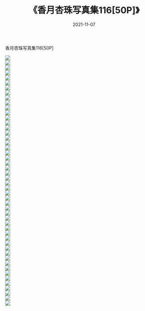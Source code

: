 ﻿---
layout: post
title:  《香月杏珠写真集116[50P]》
date:   2021-11-07
img: http://pic.660000.xyz/1:/性感/2021/香月杏珠写真集116[50P]/000.jpg
categories: [美女, 清纯, 唯美]
---

香月杏珠写真集116[50P]

  ![](http://pic.660000.xyz/1:/性感/2021/香月杏珠写真集116[50P]/001.jpg) <br> ![](http://pic.660000.xyz/1:/性感/2021/香月杏珠写真集116[50P]/002.jpg) <br> ![](http://pic.660000.xyz/1:/性感/2021/香月杏珠写真集116[50P]/003.jpg) <br> ![](http://pic.660000.xyz/1:/性感/2021/香月杏珠写真集116[50P]/004.jpg) <br> ![](http://pic.660000.xyz/1:/性感/2021/香月杏珠写真集116[50P]/005.jpg) <br> ![](http://pic.660000.xyz/1:/性感/2021/香月杏珠写真集116[50P]/006.jpg) <br> ![](http://pic.660000.xyz/1:/性感/2021/香月杏珠写真集116[50P]/007.jpg) <br> ![](http://pic.660000.xyz/1:/性感/2021/香月杏珠写真集116[50P]/008.jpg) <br> ![](http://pic.660000.xyz/1:/性感/2021/香月杏珠写真集116[50P]/009.jpg) <br> ![](http://pic.660000.xyz/1:/性感/2021/香月杏珠写真集116[50P]/010.jpg) <br> ![](http://pic.660000.xyz/1:/性感/2021/香月杏珠写真集116[50P]/011.jpg) <br> ![](http://pic.660000.xyz/1:/性感/2021/香月杏珠写真集116[50P]/012.jpg) <br> ![](http://pic.660000.xyz/1:/性感/2021/香月杏珠写真集116[50P]/013.jpg) <br> ![](http://pic.660000.xyz/1:/性感/2021/香月杏珠写真集116[50P]/014.jpg) <br> ![](http://pic.660000.xyz/1:/性感/2021/香月杏珠写真集116[50P]/015.jpg) <br> ![](http://pic.660000.xyz/1:/性感/2021/香月杏珠写真集116[50P]/016.jpg) <br> ![](http://pic.660000.xyz/1:/性感/2021/香月杏珠写真集116[50P]/017.jpg) <br> ![](http://pic.660000.xyz/1:/性感/2021/香月杏珠写真集116[50P]/018.jpg) <br> ![](http://pic.660000.xyz/1:/性感/2021/香月杏珠写真集116[50P]/019.jpg) <br> ![](http://pic.660000.xyz/1:/性感/2021/香月杏珠写真集116[50P]/020.jpg) <br> ![](http://pic.660000.xyz/1:/性感/2021/香月杏珠写真集116[50P]/021.jpg) <br> ![](http://pic.660000.xyz/1:/性感/2021/香月杏珠写真集116[50P]/022.jpg) <br> ![](http://pic.660000.xyz/1:/性感/2021/香月杏珠写真集116[50P]/023.jpg) <br> ![](http://pic.660000.xyz/1:/性感/2021/香月杏珠写真集116[50P]/024.jpg) <br> ![](http://pic.660000.xyz/1:/性感/2021/香月杏珠写真集116[50P]/025.jpg) <br> ![](http://pic.660000.xyz/1:/性感/2021/香月杏珠写真集116[50P]/026.jpg) <br> ![](http://pic.660000.xyz/1:/性感/2021/香月杏珠写真集116[50P]/027.jpg) <br> ![](http://pic.660000.xyz/1:/性感/2021/香月杏珠写真集116[50P]/028.jpg) <br> ![](http://pic.660000.xyz/1:/性感/2021/香月杏珠写真集116[50P]/029.jpg) <br> ![](http://pic.660000.xyz/1:/性感/2021/香月杏珠写真集116[50P]/030.jpg) <br> ![](http://pic.660000.xyz/1:/性感/2021/香月杏珠写真集116[50P]/031.jpg) <br> ![](http://pic.660000.xyz/1:/性感/2021/香月杏珠写真集116[50P]/032.jpg) <br> ![](http://pic.660000.xyz/1:/性感/2021/香月杏珠写真集116[50P]/033.jpg) <br> ![](http://pic.660000.xyz/1:/性感/2021/香月杏珠写真集116[50P]/034.jpg) <br> ![](http://pic.660000.xyz/1:/性感/2021/香月杏珠写真集116[50P]/035.jpg) <br> ![](http://pic.660000.xyz/1:/性感/2021/香月杏珠写真集116[50P]/036.jpg) <br> ![](http://pic.660000.xyz/1:/性感/2021/香月杏珠写真集116[50P]/037.jpg) <br> ![](http://pic.660000.xyz/1:/性感/2021/香月杏珠写真集116[50P]/038.jpg) <br> ![](http://pic.660000.xyz/1:/性感/2021/香月杏珠写真集116[50P]/039.jpg) <br> ![](http://pic.660000.xyz/1:/性感/2021/香月杏珠写真集116[50P]/040.jpg) <br> ![](http://pic.660000.xyz/1:/性感/2021/香月杏珠写真集116[50P]/041.jpg) <br> ![](http://pic.660000.xyz/1:/性感/2021/香月杏珠写真集116[50P]/042.jpg) <br> ![](http://pic.660000.xyz/1:/性感/2021/香月杏珠写真集116[50P]/043.jpg) <br> ![](http://pic.660000.xyz/1:/性感/2021/香月杏珠写真集116[50P]/044.jpg) <br> ![](http://pic.660000.xyz/1:/性感/2021/香月杏珠写真集116[50P]/045.jpg) <br> ![](http://pic.660000.xyz/1:/性感/2021/香月杏珠写真集116[50P]/046.jpg) <br> ![](http://pic.660000.xyz/1:/性感/2021/香月杏珠写真集116[50P]/047.jpg) <br> ![](http://pic.660000.xyz/1:/性感/2021/香月杏珠写真集116[50P]/048.jpg) <br> ![](http://pic.660000.xyz/1:/性感/2021/香月杏珠写真集116[50P]/049.jpg) <br> ![](http://pic.660000.xyz/1:/性感/2021/香月杏珠写真集116[50P]/050.jpg) <br>